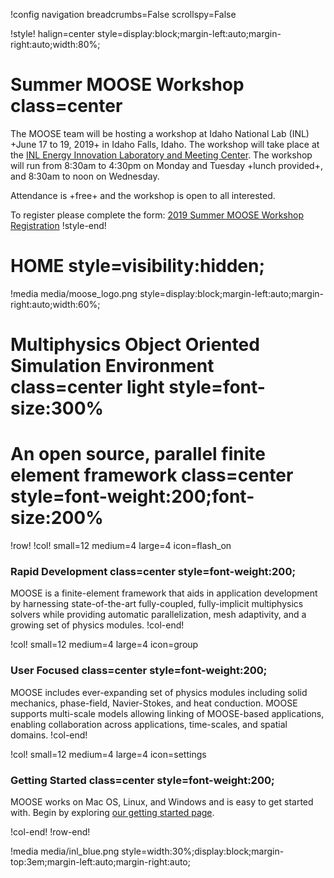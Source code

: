!config navigation breadcrumbs=False scrollspy=False

!style! halign=center style=display:block;margin-left:auto;margin-right:auto;width:80%;
# Summer MOOSE Workshop class=center

The MOOSE team will be hosting a workshop at Idaho National Lab (INL) +June 17 to 19, 2019+
in Idaho Falls, Idaho. The workshop will take place at the
[INL Energy Innovation Laboratory and Meeting Center](https://goo.gl/maps/AHH3TTKDDXL2).
The workshop will run from 8:30am to 4:30pm on Monday and Tuesday +lunch provided+, and
8:30am to noon on Wednesday.

Attendance is +free+ and the workshop is open to all interested.

To register please complete the form:
[2019 Summer MOOSE Workshop Registration](https://goo.gl/forms/A37RjsdHDvvuKQzD2)
!style-end!

# HOME style=visibility:hidden;

!media media/moose_logo.png style=display:block;margin-left:auto;margin-right:auto;width:60%;

# Multiphysics Object Oriented Simulation Environment class=center light style=font-size:300%

# An open source, parallel finite element framework class=center style=font-weight:200;font-size:200%

!row!
!col! small=12 medium=4 large=4 icon=flash_on
### Rapid Development class=center style=font-weight:200;

MOOSE is a finite-element framework that aids in application development by harnessing
state-of-the-art fully-coupled, fully-implicit multiphysics solvers while providing automatic
parallelization, mesh adaptivity, and a growing set of physics modules.
!col-end!

!col! small=12 medium=4 large=4 icon=group
### User Focused class=center style=font-weight:200;

MOOSE includes ever-expanding set of physics modules including solid mechanics, phase-field,
Navier-Stokes, and heat conduction. MOOSE supports multi-scale models allowing linking of
MOOSE-based applications, enabling collaboration across applications, time-scales, and spatial
domains.
!col-end!

!col! small=12 medium=4 large=4 icon=settings
### Getting Started class=center style=font-weight:200;

MOOSE works on Mac OS, Linux, and Windows and is easy to get started with. Begin by exploring
[our getting started page](getting_started/index.md).

!col-end!
!row-end!

!media media/inl_blue.png style=width:30%;display:block;margin-top:3em;margin-left:auto;margin-right:auto;
